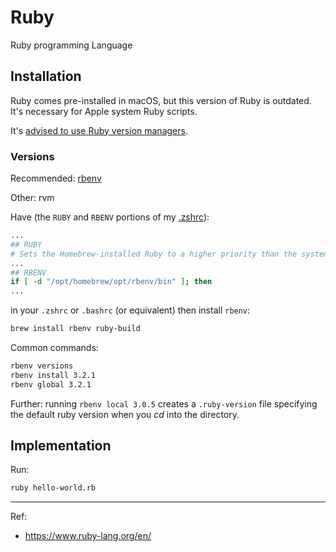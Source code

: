 # Ruby

Ruby programming Language

## Installation

Ruby comes pre-installed in macOS, but this version of Ruby is outdated. It's necessary for Apple system Ruby scripts.

It's [advised to use Ruby version managers](https://snyk.io/blog/how-to-install-ruby-in-mac-os/).

### Versions

Recommended: [rbenv](https://github.com/nvm-sh/nvm#intro)

Other: rvm

Have (the `RUBY` and `RBENV` portions of my [.zshrc](https://github.com/NdagiStanley/dotfiles/blob/main/.zshrc)):

```sh
...
## RUBY
# Sets the Homebrew-installed Ruby to a higher priority than the system Ruby and adds the directory used for Ruby gems
...
## RBENV
if [ -d "/opt/homebrew/opt/rbenv/bin" ]; then
...
```

in your `.zshrc` or `.bashrc` (or equivalent) then install `rbenv`:

```bash
brew install rbenv ruby-build
```

Common commands:

```bash
rbenv versions
rbenv install 3.2.1
rbenv global 3.2.1
```

Further: running `rbenv local 3.0.5` creates a `.ruby-version` file specifying the default ruby version when you _cd_ into the directory.

## Implementation

Run:

```bash
ruby hello-world.rb
```

---
Ref:

- https://www.ruby-lang.org/en/
